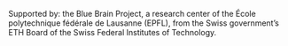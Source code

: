 Supported by: the Blue Brain Project, a research center of the École polytechnique fédérale de Lausanne (EPFL), from the Swiss government’s ETH Board of the Swiss Federal Institutes of Technology.
